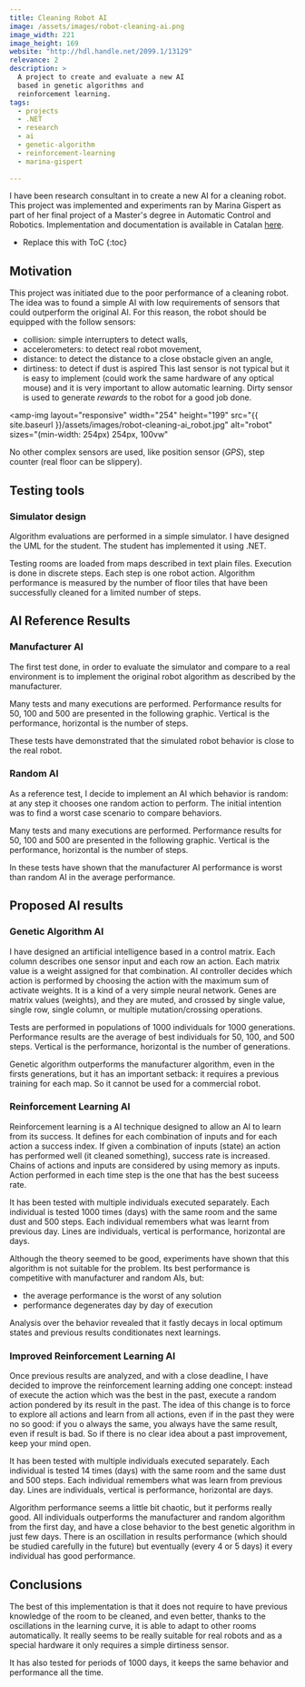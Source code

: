 ```yaml
---
title: Cleaning Robot AI
image: /assets/images/robot-cleaning-ai.png
image_width: 221
image_height: 169
website: "http://hdl.handle.net/2099.1/13129"
relevance: 2
description: >
  A project to create and evaluate a new AI 
  based in genetic algorithms and
  reinforcement learning.
tags:
  - projects
  - .NET
  - research
  - ai
  - genetic-algorithm
  - reinforcement-learning
  - marina-gispert
  
---
```


I have been research consultant in 
to create a new AI for a cleaning robot.
This project was implemented and experiments ran by 
Marina Gispert as part of her final project
of a Master's degree in Automatic Control and Robotics.
Implementation and documentation is available in Catalan
[here](http://hdl.handle.net/2099.1/13129).

* Replace this with ToC
{:toc}

## Motivation

This project was initiated due to the poor performance
of a cleaning robot.
The idea was to found a simple AI with low requirements
of sensors that could outperform the original AI.
For this reason, the robot should be equipped with the follow
sensors:
- collision: simple interrupters to detect walls,
- accelerometers: to detect real robot movement,
- distance: to detect the distance to a close obstacle given an angle,
- dirtiness: to detect if dust is aspired
This last sensor is not typical but it is easy to implement (could work the same hardware of any optical mouse) and it is very important to allow automatic learning. Dirty sensor is used to generate *rewards* to the robot for a good job done.

<amp-img layout="responsive" width="254" height="199" src="{{ site.baseurl }}/assets/images/robot-cleaning-ai_robot.jpg" alt="robot"
sizes="(min-width: 254px) 254px, 100vw"
></amp-img>

No other complex sensors are used, like position sensor (*GPS*), step counter (real floor can be slippery).

## Testing tools

### Simulator design

Algorithm evaluations are performed in a simple simulator.
I have designed the UML for the student. 
The student has implemented it using .NET.

<amp-img layout="responsive" width="1519" height="1031" src="{{ site.baseurl }}/assets/images/robot-cleaning-ai_simulator.png" alt="Simulator UML"></amp-img>

Testing rooms are loaded from maps described in text plain files.
Execution is done in discrete steps. Each step is one robot action.
Algorithm performance is measured by the number of floor tiles
that have been successfully cleaned for a limited number of steps.


## AI Reference Results

### Manufacturer AI

The first test done, 
in order to evaluate the simulator and compare to a real environment
is to implement the original robot algorithm as described 
by the manufacturer.

Many tests and many executions are performed. 
Performance results for 50, 100 and 500 are presented in the following
graphic. Vertical is the performance, horizontal is the number of steps.

<amp-img layout="responsive" width="772" height="339" src="{{ site.baseurl }}/assets/images/robot-cleaning-ai_original.png" alt="Performance Original AI"></amp-img>

These tests have demonstrated that the simulated robot behavior 
is close to the real robot.


### Random AI

As a reference test, 
I decide to implement an AI which behavior is random:
at any step it chooses one random action to perform.
The initial intention was to find a worst case scenario
to compare behaviors.

Many tests and many executions are performed. 
Performance results for 50, 100 and 500 are presented in the following
graphic. Vertical is the performance, horizontal is the number of steps.

<amp-img layout="responsive" width="764" height="343" src="{{ site.baseurl }}/assets/images/robot-cleaning-ai_random.png" alt="Performance Random AI"></amp-img>

In these tests have shown that the manufacturer AI performance is 
worst than random AI in the average performance.


## Proposed AI results

### Genetic Algorithm AI

I have designed an artificial intelligence based in a control matrix.
Each column describes one sensor input and each row an action.
Each matrix value is a weight assigned for that combination.
AI controller decides which action is performed by 
choosing the action with the maximum sum of activate weights.
It is a kind of a very simple neural network.
Genes are matrix values (weights), and they are muted, and
crossed by single value, single row, single column, or multiple
mutation/crossing operations.

Tests are performed in populations of 1000 individuals 
for 1000 generations. Performance results are
the average of best individuals for 50, 100, and 500 steps.
Vertical is the performance, horizontal is the number of generations.

<amp-img layout="responsive" width="784" height="345" src="{{ site.baseurl }}/assets/images/robot-cleaning-ai_genetic.png" alt="Performance Genetic AI"></amp-img>

Genetic algorithm outperforms the manufacturer algorithm, even in
the firsts generations, but it has an important setback:
it requires a previous training for each map. 
So it cannot be used for a commercial robot.


### Reinforcement Learning AI

Reinforcement learning is a AI technique designed to allow
an AI to learn from its success. 
It defines for each combination of inputs and for each action 
a success index. If given a combination of inputs (state)
an action has performed well (it cleaned something), success rate
is increased. 
Chains of actions and inputs are considered by using memory
as inputs.
Action performed in each time step is the one that has the best 
suceess rate.

It has been tested with multiple individuals executed separately.
Each individual is tested 1000 times (days) with the same room and the same
dust and 500 steps. Each individual remembers what was learnt from
previous day. 
Lines are individuals, vertical is performance, horizontal are days.

<amp-img layout="responsive" width="774" height="308" src="{{ site.baseurl }}/assets/images/robot-cleaning-ai_rl-classic.png" alt="Performance Reinforcement Learning AI"></amp-img>

Although the theory seemed to be good, 
experiments have shown that this algorithm is not suitable
for the problem. Its best performance is competitive with 
manufacturer and random AIs, but:
- the average performance is the worst of any solution
- performance degenerates day by day of execution

Analysis over the behavior revealed that it fastly decays in
local optimum states and previous results conditionates next learnings.


### Improved Reinforcement Learning AI 

Once previous results are analyzed, 
and with a close deadline, 
I have decided to improve the reinforcement learning adding one concept:
instead of execute the action which was the best in the past,
execute a random action pondered by its result in the past.
The idea of this change is to force to explore all actions
and learn from all actions, even if in the past they were no
so good: if you o always the same, you always have
the same result, even if result is bad. So if there is no
clear idea about a past improvement, keep your mind open.

It has been tested with multiple individuals executed separately.
Each individual is tested 14 times (days) with the same room and the same
dust and 500 steps. Each individual remembers what was learn from
previous day. 
Lines are individuals, vertical is performance, horizontal are days.

<amp-img layout="responsive" width="1228" height="427" src="{{ site.baseurl }}/assets/images/robot-cleaning-ai_rl-improved.png" alt="Performance Improved Reinforcement Learning AI"></amp-img>

Algorithm performance seems a little bit chaotic, but it performs really
good. All individuals outperforms the manufacturer and random algorithm
from the first day, and have a close behavior to the best genetic algorithm
in just few days. 
There is an oscillation in results performance (which should be studied
carefully in the future) but eventually (every 4 or 5 days) it
every individual has good performance. 


## Conclusions

The best of this implementation is that it does not require to have
previous knowledge of the room to be cleaned, and even better, 
thanks to the oscillations in the learning curve, it is able
to adapt to other rooms automatically. 
It really seems to be really suitable for real robots
and as a special hardware it only requires a simple dirtiness sensor.

It has also tested for periods of 1000 days, it keeps the same behavior
and performance all the time.
